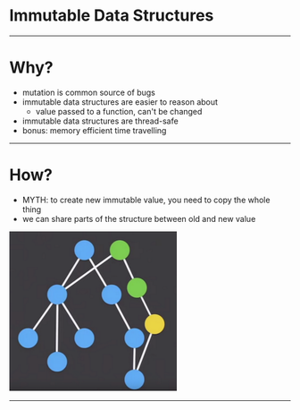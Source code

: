 <!-- header: '**F# Data Structures**' -->

# Immutable Data Structures

---

# Why?
- mutation is common source of bugs
- immutable data structures are easier to reason about
  - value  passed to a function, can't be changed
- immutable data structures are thread-safe
- bonus: memory efficient time travelling

---

# How?
- MYTH: to create new immutable value, you need to copy the whole thing
- we can share parts of the structure between old and new value

![Structural sharing](structural_sharing.png)

---